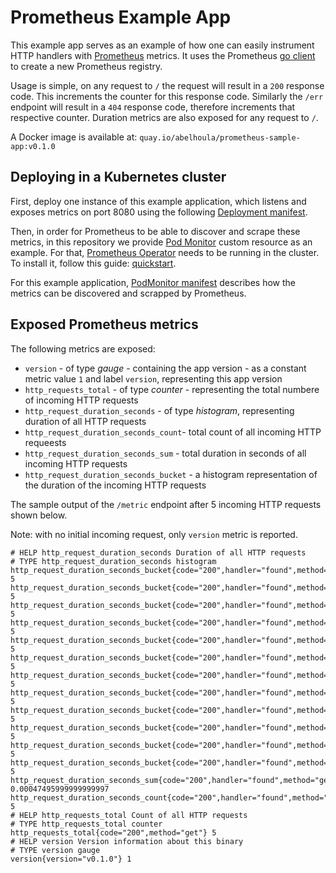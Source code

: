 # Prometheus Example App

This example app serves as an example of how one can easily instrument HTTP handlers with [Prometheus][prometheus] metrics. It uses the Prometheus [go client][client-golang] to create a new Prometheus registry.

Usage is simple, on any request to `/` the request will result in a `200` response code. This increments the counter for this response code. Similarly the `/err` endpoint will result in a `404` response code, therefore increments that respective counter. Duration metrics are also exposed for any request to `/`.

A Docker image is available at: `quay.io/abelhoula/prometheus-sample-app:v0.1.0`

## Deploying in a Kubernetes cluster

First, deploy one instance of this example application, which listens and exposes metrics on port 8080 using the following [Deployment manifest](manifests/deployment.yaml).

Then, in order for Prometheus to be able to discover and scrape these metrics, in this repository we provide [Pod Monitor][prometheus-operator-crd] custom resource as an example. For that, [Prometheus Operator][prometheus-operator] needs to be running in the cluster. To install it, follow this guide: [quickstart][prometheus-operator-quickstart].

For this example application, [PodMonitor manifest](manifests/pod-monitor.yaml) describes how the metrics can be discovered and scrapped by Prometheus.

[prometheus]:https://prometheus.io/
[client-golang]:https://github.com/prometheus/client_golang
[prometheus-operator]:https://github.com/prometheus-operator/prometheus-operator
[prometheus-operator-quickstart]:https://github.com/coreos/prometheus-operator#quickstart
[prometheus-operator-crd]:https://github.com/coreos/prometheus-operator#customresourcedefinitions

## Exposed Prometheus metrics

The following metrics are exposed:

- `version` - of type _gauge_ - containing the app version - as a constant metric value `1` and label `version`, representing this app version
- `http_requests_total` - of type _counter_ - representing the total numbere of incoming HTTP requests
- `http_request_duration_seconds` - of type _histogram_, representing duration of all HTTP requests
- `http_request_duration_seconds_count`- total count of all incoming HTTP requeests
- `http_request_duration_seconds_sum` - total duration in seconds of all incoming HTTP requests
- `http_request_duration_seconds_bucket` - a histogram representation of the duration of the incoming HTTP requests

The sample output of the `/metric` endpoint after 5 incoming HTTP requests shown below.

Note: with no initial incoming request, only `version` metric is reported.

```
# HELP http_request_duration_seconds Duration of all HTTP requests
# TYPE http_request_duration_seconds histogram
http_request_duration_seconds_bucket{code="200",handler="found",method="get",le="0.005"} 5
http_request_duration_seconds_bucket{code="200",handler="found",method="get",le="0.01"} 5
http_request_duration_seconds_bucket{code="200",handler="found",method="get",le="0.025"} 5
http_request_duration_seconds_bucket{code="200",handler="found",method="get",le="0.05"} 5
http_request_duration_seconds_bucket{code="200",handler="found",method="get",le="0.1"} 5
http_request_duration_seconds_bucket{code="200",handler="found",method="get",le="0.25"} 5
http_request_duration_seconds_bucket{code="200",handler="found",method="get",le="0.5"} 5
http_request_duration_seconds_bucket{code="200",handler="found",method="get",le="1"} 5
http_request_duration_seconds_bucket{code="200",handler="found",method="get",le="2.5"} 5
http_request_duration_seconds_bucket{code="200",handler="found",method="get",le="5"} 5
http_request_duration_seconds_bucket{code="200",handler="found",method="get",le="10"} 5
http_request_duration_seconds_bucket{code="200",handler="found",method="get",le="+Inf"} 5
http_request_duration_seconds_sum{code="200",handler="found",method="get"} 0.00047495999999999997
http_request_duration_seconds_count{code="200",handler="found",method="get"} 5
# HELP http_requests_total Count of all HTTP requests
# TYPE http_requests_total counter
http_requests_total{code="200",method="get"} 5
# HELP version Version information about this binary
# TYPE version gauge
version{version="v0.1.0"} 1
```
